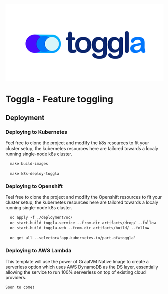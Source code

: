 <p align="center">
  <img src="https://github.com/hreem-it/toggler/raw/master/etc/toggla-logo-transparent.png?raw=true" data-canonical-src="https://github.com/hreem-it/toggler/raw/master/etc/toggla-logo-transparent.png?raw=true" width="700" />  </p>

# Toggla - Feature toggling

## Deployment

### Deploying to Kubernetes

Feel free to clone the project and modify the k8s resources to fit your cluster setup, the kubernetes resources here are tailored towards a localy running single-node k8s cluster.

```
  make build-images

  make k8s-deploy-toggla
```

### Deploying to Openshift

Feel free to clone the project and modify the Openshift resources to fit your cluster setup, the kubernetes resources here are tailored towards a localy running single-node k8s cluster.

```
  oc apply -f ./deployment/oc/
  oc start-build toggla-service --from-dir artifacts/drop/ --follow
  oc start-build toggla-web --from-dir artifacts/build/ --follow

  oc get all --selector='app.kubernetes.io/part-of=toggla'
```

### Deploying to AWS Lambda

This template will use the power of GraalVM Native Image to create a serverless option which uses AWS DynamoDB as the DS layer, essentially allowing the service to run 100% serverless on top of existing cloud providers.

```
Soon to come!
```
